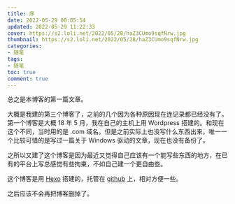 ```yaml
---
title: 序
date: 2022-05-29 00:05:54
updated: 2022-05-29 11:22:33
cover: https://s2.loli.net/2022/05/28/haZ3CUmo9sqfNrw.jpg
thumbnail: https://s2.loli.net/2022/05/28/haZ3CUmo9sqfNrw.jpg
categories:
- 随笔
tags:
- 随笔
toc: true
comment: true
---
```


总之是本博客的第一篇文章。

<!-- more -->

大概是我建的第三个博客了，之前的几个因为各种原因现在连记录都已经没有了。第一个博客是大概 18 年 5 月，我在自己的主机上用 Wordpress 搭建的。和现在这个不同，当时用的是 .com 域名。但是之前实际上也没写什么东西出来，唯一一个比较可惜的是写过一篇关于 Windows 驱动的文章，现在也没有备份了。

之所以又建了这个博客是因为最近又觉得自己应该有一个能写些东西的地方，在已有的平台上写总感觉有些拘束，不如自己建一个更自由些。

这个博客是用 [Hexo](https://hexo.io/zh-cn/) 搭建的，托管在 [github](https://github.com/UniversesAurora/universesaurora-blog) 上，相对方便一些。

之后应该不会再把博客删掉了。
